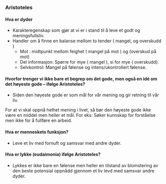 ### Aristoteles

#### Hva er dyder
- Karakteregenskap som gjør at vi er i stand til å leve et godt og meningsfullsliv.
- Handler om å finne en balanse mellom to tender ( mangel, og overskudd )
  - Mot : midtpunkt mellom feighet ( mangel på mot ) og (overskud på mot)
  - Del informasjon: Spørre for mye ( mangel ), si for mye ( overskudd).
  - Selvkontrol: Mangel på følense og intens/ukontrollert følense.

#### Hvorfor trenger vi ikke bare et begrep om det gode, men også en idé om det høyeste gode – ifølge Aristoteles?
- Siden den høyeste gode er som mål for vår mening og gir retning til vår liv.

For at vi skal oppnå helhet mening i livet, så bør den høyeste gode ikke være en middel men heller et mål. For eks: Søker kunnskap for forståelse men ikke for å fullføre en arbeid.

#### Hva er menneskets funksjon?
- Leve et liv med fornuft og samsvar med andre dyder.

#### Hva er lykke (eudaimonia) ifølge Aristoteles?
- Lykkes er ikke bare en følense men heller en tilstand av blomstering av den beste potensial oppnådd gjennom et liv levd med samsvar andre dyder.


